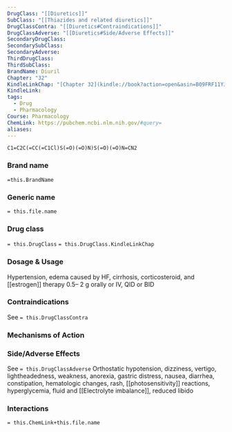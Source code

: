 ```yaml
---
DrugClass: "[[Diuretics]]"
SubClass: "[[Thiazides and related diuretics]]"
DrugClassContra: "[[Diuretics#Contraindications]]"
DrugClassAdverse: "[[Diuretics#Side/Adverse Effects]]"
SecondaryDrugClass: 
SecondarySubClass: 
SecondaryAdverse: 
ThirdDrugClass: 
ThirdSubClass: 
BrandName: Diuril
Chapter: "32"
KindleLinkChap: "[Chapter 32](kindle://book?action=open&asin=B09FRF11YJ&location=17407)"
KindleLink: 
tags:
  - Drug
  - Pharmacology
Course: Pharmacology
ChemLink: https://pubchem.ncbi.nlm.nih.gov/#query=
aliases:
---
```

```smiles
C1=C2C(=CC(=C1Cl)S(=O)(=O)N)S(=O)(=O)N=CN2
```

### Brand name
`=this.BrandName`

### Generic name
`= this.file.name`

### Drug class 
`= this.DrugClass`
	`= this.DrugClass.KindleLinkChap`

### Dosage & Usage
Hypertension, edema caused by HF, cirrhosis, corticosteroid, and [[estrogen]] therapy
0.5– 2 g orally or IV, QID or BID

### Contraindications
See `= this.DrugClassContra`

### Mechanisms of Action

### Side/Adverse Effects
See `= this.DrugClassAdverse`
Orthostatic hypotension, dizziness, vertigo, lightheadedness, weakness, anorexia, gastric distress, nausea, diarrhea, constipation, hematologic changes, rash, [[photosensitivity]] reactions, hyperglycemia, fluid and [[Electrolyte imbalance]], reduced libido
### Interactions

`= this.ChemLink+this.file.name`


